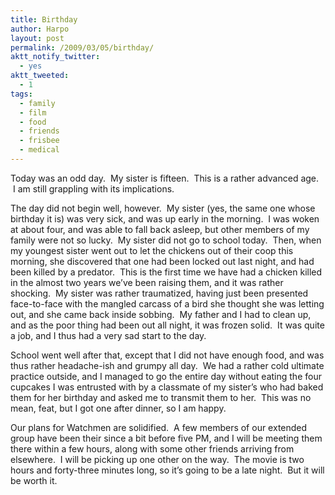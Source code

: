 ```yaml
---
title: Birthday
author: Harpo
layout: post
permalink: /2009/03/05/birthday/
aktt_notify_twitter:
  - yes
aktt_tweeted:
  - 1
tags:
  - family
  - film
  - food
  - friends
  - frisbee
  - medical
---
```

Today was an odd day.  My sister is fifteen.  This is a rather advanced age.  I am still grappling with its implications.

The day did not begin well, however.  My sister (yes, the same one whose birthday it is) was very sick, and was up early in the morning.  I was woken at about four, and was able to fall back asleep, but other members of my family were not so lucky.  My sister did not go to school today.  Then, when my youngest sister went out to let the chickens out of their coop this morning, she discovered that one had been locked out last night, and had been killed by a predator.  This is the first time we have had a chicken killed in the almost two years we&#8217;ve been raising them, and it was rather shocking.  My sister was rather traumatized, having just been presented face-to-face with the mangled carcass of a bird she thought she was letting out, and she came back inside sobbing.  My father and I had to clean up, and as the poor thing had been out all night, it was frozen solid.  It was quite a job, and I thus had a very sad start to the day.

School went well after that, except that I did not have enough food, and was thus rather headache-ish and grumpy all day.  We had a rather cold ultimate practice outside, and I managed to go the entire day without eating the four cupcakes I was entrusted with by a classmate of my sister&#8217;s who had baked them for her birthday and asked me to transmit them to her.  This was no mean, feat, but I got one after dinner, so I am happy.

Our plans for Watchmen are solidified.  A few members of our extended group have been their since a bit before five PM, and I will be meeting them there within a few hours, along with some other friends arriving from elsewhere.  I will be picking up one other on the way.  The movie is two hours and forty-three minutes long, so it&#8217;s going to be a late night.  But it will be worth it.